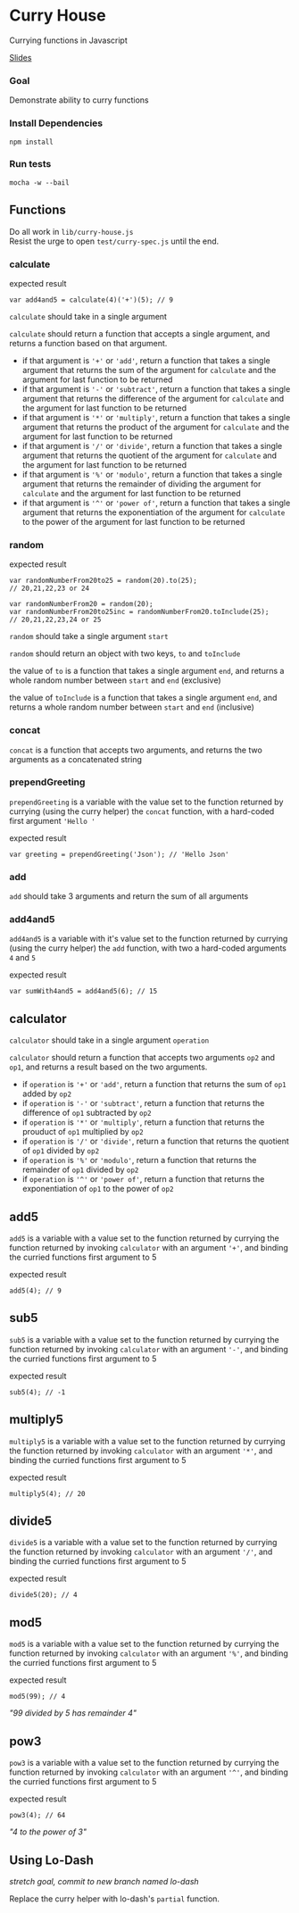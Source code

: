 # Curry House

Currying functions in Javascript

[Slides](https://slides.com/theremix/currying)

### Goal

Demonstrate ability to curry functions

### Install Dependencies

```
npm install
```

### Run tests

```
mocha -w --bail
```

## Functions

Do all work in `lib/curry-house.js`  
Resist the urge to open `test/curry-spec.js` until the end.

### calculate

expected result

```
var add4and5 = calculate(4)('+')(5); // 9
```

`calculate` should take in a single argument

`calculate` should return a function that accepts a single argument, and returns a function based on that argument.

- if that argument is `'+'` or `'add'`, return a function that takes a single argument that returns the sum of the argument for `calculate` and the argument for last function to be returned
- if that argument is `'-'` or `'subtract'`, return a function that takes a single argument that returns the difference of the argument for `calculate` and the argument for last function to be returned
- if that argument is `'*'` or `'multiply'`, return a function that takes a single argument that returns the product of the argument for `calculate` and the argument for last function to be returned
- if that argument is `'/'` or `'divide'`, return a function that takes a single argument that returns the quotient of the argument for `calculate` and the argument for last function to be returned
- if that argument is `'%'` or `'modulo'`, return a function that takes a single argument that returns the remainder of dividing the argument for `calculate` and the argument for last function to be returned
- if that argument is `'^'` or `'power of'`, return a function that takes a single argument that returns the exponentiation of the argument for `calculate` to the power of the argument for last function to be returned

### random

expected result

```
var randomNumberFrom20to25 = random(20).to(25);
// 20,21,22,23 or 24

var randomNumberFrom20 = random(20);
var randomNumberFrom20to25inc = randomNumberFrom20.toInclude(25);
// 20,21,22,23,24 or 25
```

`random` should take a single argument `start`

`random` should return an object with two keys, `to` and `toInclude`

the value of `to` is a function that takes a single argument `end`, and returns a whole random number between `start` and `end` (exclusive)

the value of `toInclude` is a function that takes a single argument `end`, and returns a whole random number between `start` and `end` (inclusive)

### concat

`concat` is a function that accepts two arguments, and returns the two arguments as a concatenated string

### prependGreeting

`prependGreeting` is a variable with the value set to the function returned by currying (using the curry helper) the `concat` function, with a hard-coded first argument `'Hello '`

expected result

```
var greeting = prependGreeting('Json'); // 'Hello Json'
```

### add

`add` should take 3 arguments and return the sum of all arguments

### add4and5

`add4and5` is a variable with it's value set to the function returned by currying (using the curry helper) the `add` function, with two a hard-coded arguments `4` and `5`

expected result

```
var sumWith4and5 = add4and5(6); // 15
```

## calculator

`calculator` should take in a single argument `operation`

`calculator` should return a function that accepts two arguments `op2` and `op1`, and returns a result based on the two arguments.

- if `operation` is `'+'` or `'add'`, return a function that returns the sum of `op1` added by `op2`
- if `operation` is `'-'` or `'subtract'`, return a function that returns the difference of `op1` subtracted by `op2`
- if `operation` is `'*'` or `'multiply'`, return a function that returns the prouduct of `op1` multiplied by `op2`
- if `operation` is `'/'` or `'divide'`, return a function that returns the quotient of `op1` divided by `op2`
- if `operation` is `'%'` or `'modulo'`, return a function that returns the remainder of `op1` divided by `op2`
- if `operation` is `'^'` or `'power of'`, return a function that returns the exponentiation of `op1` to the power of `op2`


## add5

`add5` is a variable with a value set to the function returned by currying the function returned by invoking `calculator` with an argument `'+'`, and binding the curried functions first argument to 5

expected result

```
add5(4); // 9
```

## sub5

`sub5` is a variable with a value set to the function returned by currying the function returned by invoking `calculator` with an argument `'-'`, and binding the curried functions first argument to 5

expected result

```
sub5(4); // -1
```

## multiply5

`multiply5` is a variable with a value set to the function returned by currying the function returned by invoking `calculator` with an argument `'*'`, and binding the curried functions first argument to 5

expected result

```
multiply5(4); // 20
```

## divide5

`divide5` is a variable with a value set to the function returned by currying the function returned by invoking `calculator` with an argument `'/'`, and binding the curried functions first argument to 5

expected result

```
divide5(20); // 4
```

## mod5

`mod5` is a variable with a value set to the function returned by currying the function returned by invoking `calculator` with an argument `'%'`, and binding the curried functions first argument to 5

expected result

```
mod5(99); // 4
```
_"99 divided by 5 has remainder 4"_

## pow3

`pow3` is a variable with a value set to the function returned by currying the function returned by invoking `calculator` with an argument `'^'`, and binding the curried functions first argument to 5

expected result

```
pow3(4); // 64
```
_"4 to the power of 3"_


## Using Lo-Dash

_stretch goal, commit to new branch named lo-dash_

Replace the curry helper with lo-dash's `partial` function.